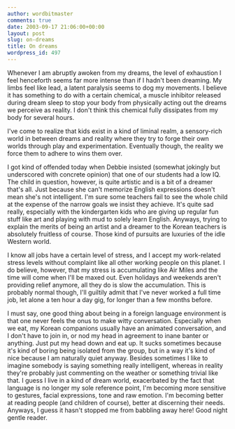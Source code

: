 ```yaml
---
author: wordbitmaster
comments: true
date: 2003-09-17 21:06:00+00:00
layout: post
slug: on-dreams
title: On dreams
wordpress_id: 497
---
```


Whenever I am abruptly awoken from my dreams, the level of exhaustion I feel henceforth seems far more intense than if I hadn't been dreaming. My limbs feel like lead, a latent paralysis seems to dog my movements. I believe it has something to do with a certain chemical, a muscle inhibitor released during dream sleep to stop your body from physically acting out the dreams we perceive as reality. I don't think this chemical fully dissipates from my body for several hours. 

I've come to realize that kids exist in a kind of liminal realm, a sensory-rich world in between dreams and reality where they try to forge their own worlds through play and experimentation. Eventually though, the reality we force them to adhere to wins them over.

I got kind of offended today when Debbie insisted (somewhat jokingly but underscored with concrete opinion) that one of our students had a low IQ. The child in question, however, is quite artistic and is a bit of a dreamer that's all. Just because she can't memorize English expressions doesn't mean she's not intelligent. I'm sure some teachers fail to see the whole child at the expense of the narrow goals we insist they achieve. It's quite sad really, especially with the kindergarten kids who are giving up regular fun stuff like art and playing with mud to solely learn English. Anyways, trying to explain the merits of being an artist and a dreamer to the Korean teachers is absolutely fruitless of course. Those kind of pursuits are luxuries of the idle Western world.   

I know all jobs have a certain level of stress, and I accept my work-related stress levels without complaint like all other working people on this planet. I do believe, however, that my stress is accumulating like Air Miles and the time will come when I'll be maxed out. Even holidays and weekends aren't providing relief anymore, all they do is slow the accumulation. This is probably normal though, I'll guiltily admit that I've never worked a full time job, let alone a ten hour a day gig, for longer than a few months before.    

I must say, one good thing about being in a foreign language environment is that one never feels the onus to make witty conversation. Especially when we eat, my Korean companions usually have an animated conversation, and I don't have to join in, or nod my head in agreement to inane banter or anything. Just put my head down and eat up. It sucks sometimes because it's kind of boring being isolated from the group, but in a way it's kind of nice because I am naturally quiet anyway. Besides sometimes I like to imagine somebody is saying something really intelligent, whereas in reality they're probably just commenting on the weather or something trivial like that. I guess I live in a kind of dream world, exacerbated by the fact that language is no longer my sole reference point, I'm becoming more sensitive to gestures, facial expressions, tone and raw emotion. I'm becoming better at reading people (and children of course), better at discerning their needs. Anyways, I guess it hasn't stopped me from babbling away here! Good night gentle reader.
